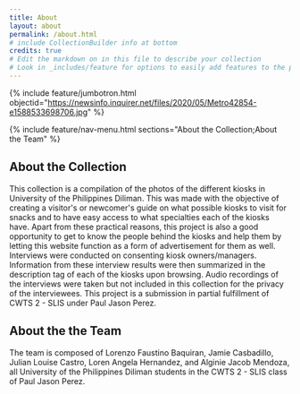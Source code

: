 ```yaml
---
title: About
layout: about
permalink: /about.html
# include CollectionBuilder info at bottom
credits: true
# Edit the markdown on in this file to describe your collection
# Look in _includes/feature for options to easily add features to the page
---
```


{% include feature/jumbotron.html objectid="https://newsinfo.inquirer.net/files/2020/05/Metro42854-e1588533698706.jpg" %}

{% include feature/nav-menu.html sections="About the Collection;About the Team" %}

## About the Collection
This collection is a compilation of the photos of the different kiosks in University of the Philippines Diliman. This was made with the objective of creating a visitor's or newcomer's guide on what possible kiosks to visit for snacks and to have easy access to what specialties each of the kiosks have. Apart from these practical reasons, this project is also a good opportunity to get to know the people behind the kiosks and help them by letting this website function as a form of advertisement for them as well. Interviews were conducted on consenting kiosk owners/managers. Information from these interview results were then summarized in the description tag of each of the kiosks upon browsing. Audio recordings of the interviews were taken but not included in this collection for the privacy of the interviewees. This project is a submission in partial fulfillment of CWTS 2 - SLIS under Paul Jason Perez.

## About the the Team
The team is composed of Lorenzo Faustino Baquiran, Jamie Casbadillo, Julian Louise Castro, Loren Angela Hernandez, and Alginie Jacob Mendoza, all University of the Philippines Diliman students in the CWTS 2 - SLIS class of Paul Jason Perez.
